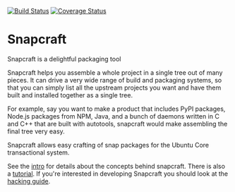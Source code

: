 [![Build Status][travis-image]][travis-url] [![Coverage Status][coveralls-image]][coveralls-url]

# Snapcraft

Snapcraft is a delightful packaging tool

Snapcraft helps you assemble a whole project in a single tree out of
many pieces. It can drive a very wide range of build and packaging systems,
so that you can simply list all the upstream projects you want and have
them built and installed together as a single tree.

For example, say you want to make a product that includes PyPI packages,
Node.js packages from NPM, Java, and a bunch of daemons written in C and
C++ that are built with autotools, snapcraft would make assembling the
final tree very easy.

Snapcraft allows easy crafting of snap packages for the Ubuntu Core
transactional system.

See the [intro](https://github.com/ubuntu-core/snapcraft/blob/master/docs/intro.md)
for details about the concepts behind
snapcraft. There is also a [tutorial](https://github.com/ubuntu-core/snapcraft/blob/master/docs/intro.md). If you're interested in developing Snapcraft you should look at the [hacking guide](https://github.com/ubuntu-core/snapcraft/blob/master/HACKING.md).

[travis-image]: https://travis-ci.org/ubuntu-core/snapcraft.svg?branch=master
[travis-url]: https://travis-ci.org/ubuntu-core/snapcraft.svg?branch=master

[coveralls-image]: https://coveralls.io/repos/ubuntu-core/snapcraft/badge.svg?branch=master&service=github
[coveralls-url]: https://coveralls.io/github/ubuntu-core/snapcraft?branch=master
